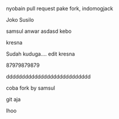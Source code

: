 nyobain pull request pake fork, indomogjack

Joko Susilo

samsul anwar asdasd kebo

kresna


Sudah kuduga.... edit kresna


87979879879

ddddddddddddddddddddddddddd

coba fork by samsul

git aja

lhoo